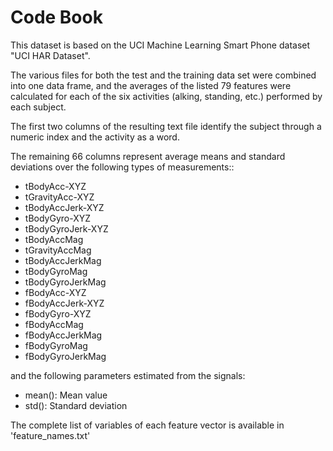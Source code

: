 # Code Book


This dataset is based on the UCI Machine Learning Smart Phone dataset "UCI HAR Dataset". 

The various files for both the test and the training data set were combined 
into one data frame, and the averages of the listed 79 features were calculated 
for each of the six activities (alking, standing, etc.) performed by each subject.

The first two columns of the resulting text file identify the subject through 
a numeric index and the activity as a word.

The remaining 66 columns represent average means and standard deviations
over the following types of measurements::

* tBodyAcc-XYZ
* tGravityAcc-XYZ
* tBodyAccJerk-XYZ
* tBodyGyro-XYZ
* tBodyGyroJerk-XYZ
* tBodyAccMag
* tGravityAccMag
* tBodyAccJerkMag
* tBodyGyroMag
* tBodyGyroJerkMag
* fBodyAcc-XYZ
* fBodyAccJerk-XYZ
* fBodyGyro-XYZ
* fBodyAccMag
* fBodyAccJerkMag
* fBodyGyroMag
* fBodyGyroJerkMag

and the following parameters estimated from the signals:

* mean(): Mean value
* std(): Standard deviation


The complete list of variables of each feature vector is available 
in 'feature_names.txt'

